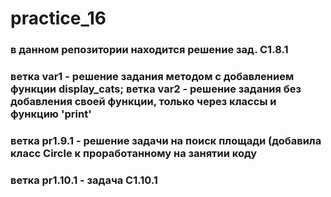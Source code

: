 # practice_16
### в данном репозитории находится решение зад. C1.8.1
### ветка var1 - решение задания методом с добавлением функции display_cats; ветка var2 - решение задания без добавления своей функции, только через классы и функцию 'print'
### ветка pr1.9.1 - решение задачи на поиск площади (добавила класс Circle к проработанному на занятии коду
### ветка pr1.10.1 - задача C1.10.1
